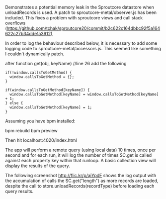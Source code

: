 Demonstrates a potential memory leak in the Sproutcore datastore when unloadRecords is used.  A patch to sproutcore-metal/observer.js has been included. This fixes a problem with sproutcore views and call stack overflows (https://github.com/tchak/sproutcore20/commit/b2c622c164dbbc92f5a164622c27b34dde1a3912),


In order to log the behaviour described below, it is necessary to add some logging code to sproutcore-metal/accessors.js. This seemed like something I couldn't dynamically patch.

after function get(obj, keyName) //line 26 add the following

    if(!window.callsToGetMethod) {
      window.callsToGetMethod = {};	 		
    }

    if(window.callsToGetMethod[keyName]) {
      window.callsToGetMethod[keyName] = window.callsToGetMethod[keyName] + 1;
    } else {
      window.callsToGetMethod[keyName] = 1;
    }



Assuming you have bpm installed:

bpm rebuild
bpm preview

Then hit localhost:4020/index.html

The app will perform a remote query (using local data) 10 times, once per second and for each run, it will log the number of times SC.get is called against each property key within that runloop. A basic collection view will display the results of the query.

The following screenshot http://flic.kr/p/ajYpdF shows the log output with the accumulation of calls the SC.get("length") as more records are loaded, despite the call to store.unloadRecords(recordType) before loading each query results.




